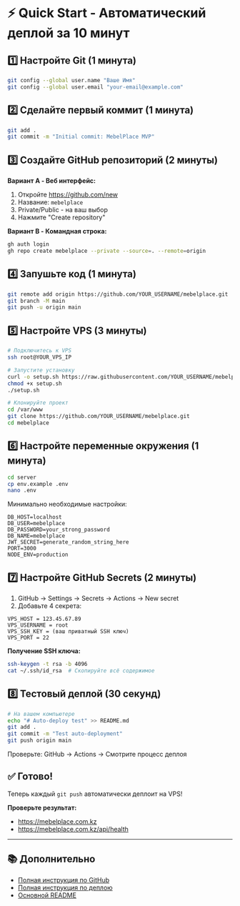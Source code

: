 # ⚡ Quick Start - Автоматический деплой за 10 минут

## 1️⃣ Настройте Git (1 минута)

```bash
git config --global user.name "Ваше Имя"
git config --global user.email "your-email@example.com"
```

## 2️⃣ Сделайте первый коммит (1 минута)

```bash
git add .
git commit -m "Initial commit: MebelPlace MVP"
```

## 3️⃣ Создайте GitHub репозиторий (2 минуты)

**Вариант A - Веб интерфейс:**
1. Откройте https://github.com/new
2. Название: `mebelplace`
3. Private/Public - на ваш выбор
4. Нажмите "Create repository"

**Вариант B - Командная строка:**
```bash
gh auth login
gh repo create mebelplace --private --source=. --remote=origin
```

## 4️⃣ Запушьте код (1 минута)

```bash
git remote add origin https://github.com/YOUR_USERNAME/mebelplace.git
git branch -M main
git push -u origin main
```

## 5️⃣ Настройте VPS (3 минуты)

```bash
# Подключитесь к VPS
ssh root@YOUR_VPS_IP

# Запустите установку
curl -o setup.sh https://raw.githubusercontent.com/YOUR_USERNAME/mebelplace/main/scripts/setup-vps.sh
chmod +x setup.sh
./setup.sh

# Клонируйте проект
cd /var/www
git clone https://github.com/YOUR_USERNAME/mebelplace.git
cd mebelplace
```

## 6️⃣ Настройте переменные окружения (1 минута)

```bash
cd server
cp env.example .env
nano .env
```

Минимально необходимые настройки:
```env
DB_HOST=localhost
DB_USER=mebelplace
DB_PASSWORD=your_strong_password
DB_NAME=mebelplace
JWT_SECRET=generate_random_string_here
PORT=3000
NODE_ENV=production
```

## 7️⃣ Настройте GitHub Secrets (2 минуты)

1. GitHub → Settings → Secrets → Actions → New secret
2. Добавьте 4 секрета:

```
VPS_HOST = 123.45.67.89
VPS_USERNAME = root
VPS_SSH_KEY = (ваш приватный SSH ключ)
VPS_PORT = 22
```

**Получение SSH ключа:**
```bash
ssh-keygen -t rsa -b 4096
cat ~/.ssh/id_rsa  # Скопируйте всё содержимое
```

## 8️⃣ Тестовый деплой (30 секунд)

```bash
# На вашем компьютере
echo "# Auto-deploy test" >> README.md
git add .
git commit -m "Test auto-deployment"
git push origin main
```

Проверьте: GitHub → Actions → Смотрите процесс деплоя

## ✅ Готово!

Теперь каждый `git push` автоматически деплоит на VPS!

**Проверьте результат:**
- https://mebelplace.com.kz
- https://mebelplace.com.kz/api/health

---

## 📚 Дополнительно

- [Полная инструкция по GitHub](GITHUB_SETUP.md)
- [Полная инструкция по деплою](DEPLOYMENT.md)
- [Основной README](README.md)

